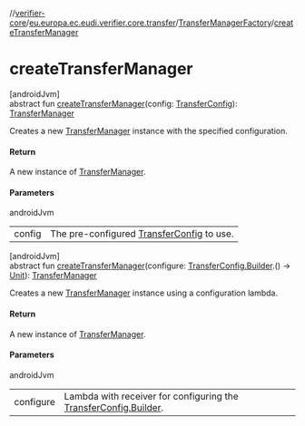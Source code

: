 //[verifier-core](../../../index.md)/[eu.europa.ec.eudi.verifier.core.transfer](../index.md)/[TransferManagerFactory](index.md)/[createTransferManager](create-transfer-manager.md)

# createTransferManager

[androidJvm]\
abstract fun [createTransferManager](create-transfer-manager.md)(config: [TransferConfig](../-transfer-config/index.md)): [TransferManager](../-transfer-manager/index.md)

Creates a new [TransferManager](../-transfer-manager/index.md) instance with the specified configuration.

#### Return

A new instance of [TransferManager](../-transfer-manager/index.md).

#### Parameters

androidJvm

| | |
|---|---|
| config | The pre-configured [TransferConfig](../-transfer-config/index.md) to use. |

[androidJvm]\
abstract fun [createTransferManager](create-transfer-manager.md)(configure: [TransferConfig.Builder](../-transfer-config/-builder/index.md).() -&gt; [Unit](https://kotlinlang.org/api/latest/jvm/stdlib/kotlin-stdlib/kotlin/-unit/index.html)): [TransferManager](../-transfer-manager/index.md)

Creates a new [TransferManager](../-transfer-manager/index.md) instance using a configuration lambda.

#### Return

A new instance of [TransferManager](../-transfer-manager/index.md).

#### Parameters

androidJvm

| | |
|---|---|
| configure | Lambda with receiver for configuring the [TransferConfig.Builder](../-transfer-config/-builder/index.md). |
